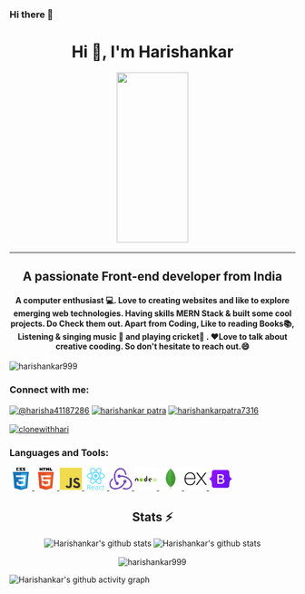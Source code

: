 ### Hi there 👋

<!--
**Harishankar999/Harishankar999** is a ✨ _special_ ✨ repository because its `README.md` (this file) appears on your GitHub profile.

Here are some ideas to get you started:

- 🔭 I’m currently working on ...
- 🌱 I’m currently learning ...
- 👯 I’m looking to collaborate on ...
- 🤔 I’m looking for help with ...
- 💬 Ask me about ...
- 📫 How to reach me: ...
- 😄 Pronouns: ...
- ⚡ Fun fact: ...
-->
<h1 align="center">Hi 👋, I'm Harishankar</h1>
<p align="center"><img height="300px" width="50%" src="https://cdn.dribbble.com/users/1292677/screenshots/6139167/media/fcf7fd0c619bb87706533079240915f3.gif"/></p>
<hr/>
<h2 align="center">A passionate Front-end developer from India</h2>
<h4 align="center">A computer enthusiast 💻. Love to creating websites and like to explore emerging web technologies. Having skills MERN Stack & built some cool projects. Do Check them out. Apart from Coding, Like to reading Books📚, Listening & singing music 🎵 and playing cricket🏏 . ❤️Love to talk about creative cooding. So don't hesitate to reach out.😄</h4>
<p align="left"> <img src="https://komarev.com/ghpvc/?username=harishankar999&label=Profile%20views&color=0e75b6&style=flat" alt="harishankar999" /> </p>


<h3 align="left">Connect with me:</h3>
<p align="left">
<a href="https://twitter.com/@harisha41187286" target="_blank"><img align="center" src="https://raw.githubusercontent.com/rahuldkjain/github-profile-readme-generator/master/src/images/icons/Social/twitter.svg" alt="@harisha41187286" height="30" width="40" /></a>
<a href="https://www.linkedin.com/in/harishankar-patra-8a0322230/" target="_blank"><img align="center" src="https://raw.githubusercontent.com/rahuldkjain/github-profile-readme-generator/master/src/images/icons/Social/linked-in-alt.svg" alt="harishankar patra" height="30" width="40" /></a>
<a href="https://instagram.com/harishankarpatra7316" target="_blank"><img align="center" src="https://raw.githubusercontent.com/rahuldkjain/github-profile-readme-generator/master/src/images/icons/Social/instagram.svg" alt="harishankarpatra7316" height="30" width="40" /></a>

<a href="https://www.youtube.com/clonewithhari" target="_blank"><img align="center" src="https://raw.githubusercontent.com/rahuldkjain/github-profile-readme-generator/master/src/images/icons/Social/youtube.svg" alt="clonewithhari" height="30" width="40" /></a>

</p>

<h3 align="left">Languages and Tools:</h3>
<p align="left"> <a href="https://www.w3schools.com/css/" target="_blank" rel="noreferrer"> <img src="https://raw.githubusercontent.com/devicons/devicon/master/icons/css3/css3-original-wordmark.svg" alt="css3" width="40" height="40"/> </a> <a href="https://www.w3.org/html/" target="_blank" rel="noreferrer"> <img src="https://raw.githubusercontent.com/devicons/devicon/master/icons/html5/html5-original-wordmark.svg" alt="html5" width="40" height="40"/> </a> <a href="https://developer.mozilla.org/en-US/docs/Web/JavaScript" target="_blank" rel="noreferrer"> <img src="https://raw.githubusercontent.com/devicons/devicon/master/icons/javascript/javascript-original.svg" alt="javascript" width="40" height="40"/> </a>  <a href="https://reactjs.org/" target="_blank" rel="noreferrer"> <img src="https://raw.githubusercontent.com/devicons/devicon/master/icons/react/react-original-wordmark.svg" alt="react" width="40" height="40"/> </a><a href="https://www.redux.org/" target="_blank" rel="noreferrer"> <img src="https://raw.githubusercontent.com/devicons/devicon/master/icons/redux/redux-original.svg" alt="linux" width="40" height="40"/> </a><a href="https://nodejs.org" target="_blank" rel="noreferrer"> <img src="https://raw.githubusercontent.com/devicons/devicon/master/icons/nodejs/nodejs-original-wordmark.svg" alt="nodejs" width="40" height="40"/> </a><a href="https://www.mongodb.org/" target="_blank" rel="noreferrer"> <img src="https://raw.githubusercontent.com/devicons/devicon/master/icons/mongodb/mongodb-original.svg" alt="linux" width="40" height="40"/> </a><a href="https://www.express.org/" target="_blank" rel="noreferrer"> <img src="https://raw.githubusercontent.com/devicons/devicon/master/icons/express/express-original.svg" alt="linux" width="40" height="40"/> </a>
  <a href="https://www.chakra.org/" target="_blank" rel="noreferrer"> <img src="https://raw.githubusercontent.com/devicons/devicon/master/icons/bootstrap/bootstrap-original.svg" alt="linux" width="40" height="40"/> </a>
</p>


<h2 align="center"> Stats ⚡</h2>

<p height="30px"></p>
<p align="center" >
 <img width="400" height="auto" alt="Harishankar's github stats" src="https://github-readme-stats.vercel.app/api?username=Harishankar999&amp;show_icons=true&amp;theme=algolia&amp;count_private=true" style="max-width: 100%;">

<img width="400" height="auto" alt="Harishankar's github stats" src="https://github-readme-streak-stats.herokuapp.com/?user=harishankar999&amp;show_icons=true&amp;theme=algolia&amp;count_private=true" style="max-width: 100%;">
</p>


<p align="center">
  <img align="center" src="https://github-readme-stats.vercel.app/api/top-langs?username=harishankar999&amp;theme=algolia&show_icons=true&locale=en&layout=compact" alt="harishankar999" /></p>


<p><img alt="Harishankar's github activity graph" src="https://activity-graph.herokuapp.com/graph?username=Harishankar999&amp;theme=react-dark" style="max-width: 100%;"></p>
